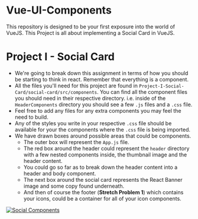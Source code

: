 # Vue-UI-Components

This repository is designed to be your first exposure into the world of VueJS. This Project is all about implementing a Social Card in VueJS.



# Project I - Social Card

<ul>
<li>We're going to break down this assignment in terms of how you should be starting to think in react. Remember that everything is a component.</li>
<li>All the files you'll need for this project are found in <code>Project-I-Social-Card/social-card/src/components</code>. You can find all the component files you should need in their respective directory. i.e. inside of the <code>HeaderComponents</code> directory you should see a few <code>.js</code> files and a <code>.css</code> file.</li>
<li>Feel free to add any files for any extra components you may feel the need to build.</li>
<li>Any of the styles you write in your respective <code>.css</code> file should be available for your the components where the <code>.css</code> file is being imported.</li>
<li>We have drawn boxes around possible areas that could be components.
<ul>
<li>The outer box will represent the <code>App.js</code> file.</li>
<li>The red box around the header could represent the <code>header</code> directory with a few nested components inside, the thumbnail image and the header content.</li>
<li>You could go so far as to break down the header content into a header and body component.</li>
<li>The next box around the social card represents the React Banner image and some copy found underneath.</li>
<li>And then of course the footer (<strong>Stretch Problem 1</strong>) which contains your icons, could be a container for all of your icon components.</li>
</ul>
</li>
</ul>

<p><a target="_blank" rel="noopener noreferrer" href="/TevvinStrong/React-UI-Components/blob/master/sc-component-outline.png"><img src="/TevvinStrong/React-UI-Components/raw/master/sc-component-outline.png" alt="Social Components" style="max-width:100%;"></a></p>
